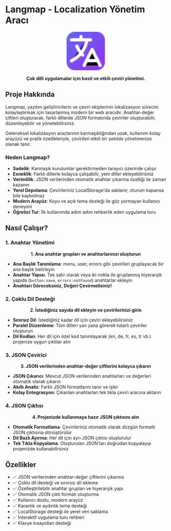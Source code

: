 # Langmap - Localization Yönetim Aracı

<div align="center">
  <img src="public/favicon.svg" alt="Langmap Logo" width="120" height="120" />
  <p>
    <strong>Çok dilli uygulamalar için basit ve etkili çeviri yönetimi.</strong>
  </p>
</div>

## Proje Hakkında

Langmap, yazılım geliştiricilerin ve çeviri ekiplerinin lokalizasyon sürecini kolaylaştırmak için tasarlanmış modern bir web aracıdır. Anahtar-değer çiftleri oluşturarak, farklı dillerde JSON formatında çeviriler oluşturabilir, düzenleyebilir ve yönetebilirsiniz.

Geleneksel lokalizasyon araçlarının karmaşıklığından uzak, kullanımı kolay arayüzü ve pratik özellikleriyle, çevirileri etkili bir şekilde yönetmenize olanak tanır.

### Neden Langmap?

- **Sadelik**: Karmaşık kurulumlar gerektirmeden tarayıcı üzerinde çalışır
- **Esneklik**: Farklı dillerle kolayca çalışabilir, yeni diller ekleyebilirsiniz
- **Verimlilik**: JSON verilerinden otomatik anahtar çıkarma özelliği ile zaman kazanın
- **Yerel Depolama**: Çevirileriniz LocalStorage'da saklanır, oturum kapansa bile kaybolmaz
- **Modern Arayüz**: Koyu ve açık tema desteği ile göz yormayan kullanıcı deneyimi
- **Öğretici Tur**: İlk kullanımda adım adım rehberlik eden uygulama turu

## Nasıl Çalışır?

### 1. Anahtar Yönetimi

<div align="center">
  <p><strong>1. Ana anahtar grupları ve anahtarlarınızı oluşturun</strong></p>
</div>

- **Ana Başlık Tanımlama**: menu, user, errors gibi çevirileri gruplayacak bir ana başlık belirleyin
- **Anahtar Yapısı**: Tek satır olarak veya iki nokta ile gruplanmış hiyerarşik yapıda (`button:save`, `errors:notFound`) anahtarlar ekleyin
- **Anahtarı Göreceksiniz, Değeri Çevirmelisiniz!**

### 2. Çoklu Dil Desteği

<div align="center">
  <p><strong>2. İstediğiniz sayıda dil ekleyin ve çevirilerinizi girin</strong></p>
</div>

- **Sınırsız Dil**: İstediğiniz kadar dil için çeviri ekleyebilirsiniz
- **Paralel Düzenleme**: Tüm dilleri yan yana görerek tutarlı çeviriler oluşturun
- **Dil Kodları**: Her dil için özel kod tanımlayarak (en, de, fr, es, tr vb.) projenize uygun çıktılar alın

### 3. JSON Çevirici

<div align="center">
  <p><strong>3. JSON verilerinden anahtar-değer çiftlerini kolayca çıkarın</strong></p>
</div>

- **JSON Çıkarıcı**: Mevcut JSON verilerinden anahtarları ve değerleri otomatik olarak çıkarın
- **Akıllı Analiz**: Farklı JSON formatlarını tanır ve işler
- **Kolay Entegrasyon**: Çıkarılan anahtarları tek tıkla çeviri aracına aktarın

### 4. JSON Çıktısı

<div align="center">
  <p><strong>4. Projenizde kullanmaya hazır JSON çıktısını alın</strong></p>
</div>

- **Otomatik Formatlama**: Çevirileriniz otomatik olarak düzgün formatlı JSON çıktısına dönüştürülür
- **Dil Bazlı Ayırma**: Her dil için ayrı JSON çıktısı oluşturulur
- **Tek Tıkla Kopyalama**: Oluşturulan JSON'ları doğrudan kopyalayıp projenizde kullanabilirsiniz

## Özellikler

- ✅ JSON verilerinden anahtar-değer çiftlerini çıkarma
- ✅ Çoklu dil desteği ve sınırsız dil ekleme
- ✅ Özelleştirilebilir anahtar grupları ve hiyerarşik yapı
- ✅ Otomatik JSON çıktı formatı oluşturma
- ✅ Kullanıcı dostu, modern arayüz
- ✅ Karanlık ve aydınlık tema desteği
- ✅ LocalStorage desteği ile yerel veri saklama
- ✅ İnteraktif uygulama turu rehberi
- ✅ Klavye kısayolları desteği